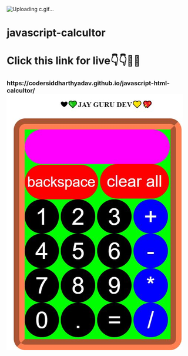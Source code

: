 ![Uploading c.gif…]()

# javascript-calcultor
<h1>Click this link for live👇👇🙋🤔</h1>


<H3>https://codersiddharthyadav.github.io/javascript-html-calcultor/
<img src="am.JPG">
